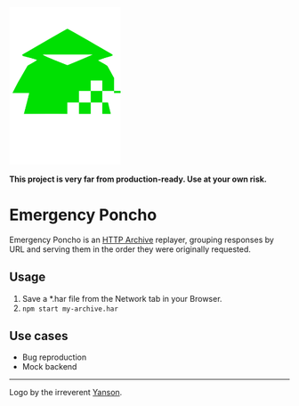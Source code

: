 <img src="assets/poncho.svg" width=200 />

**This project is very far from production-ready. Use at your own risk.**

Emergency Poncho
====

Emergency Poncho is an [HTTP Archive](https://confluence.atlassian.com/kb/generating-har-files-and-analyzing-web-requests-720420612.html) replayer, grouping responses by URL and serving them in the order they were originally requested.

## Usage

 1. Save a *.har file from the Network tab in your Browser.
 1. `npm start my-archive.har`

## Use cases
 - Bug reproduction
 - Mock backend

----

Logo by the irreverent [Yanson](https://www.instagram.com/yansonart/).